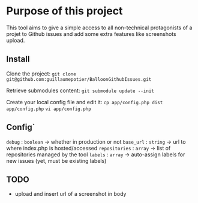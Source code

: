 # Purpose of this project

This tool aims to give a simple access to all non-technical protagonists of a projet to Github issues and add some extra features like screenshots upload.

## Install

Clone the project:
`git clone git@github.com:guillaumepotier/BalloonGithubIssues.git`

Retrieve submodules content:
`git submodule update --init`

Create your local config file and edit it:
`cp app/config.php dist app/config.php`
`vi app/config.php`

## Config`

`debug` : `boolean` -> whether in production or not
`base_url` : `string` -> url to where index.php is hosted/accessed
`repositories` : `array` -> list of repositories managed by the tool
`labels` : `array` -> auto-assign labels for new issues (yet, must be existing labels)

## TODO
* upload and insert url of a screenshot in body